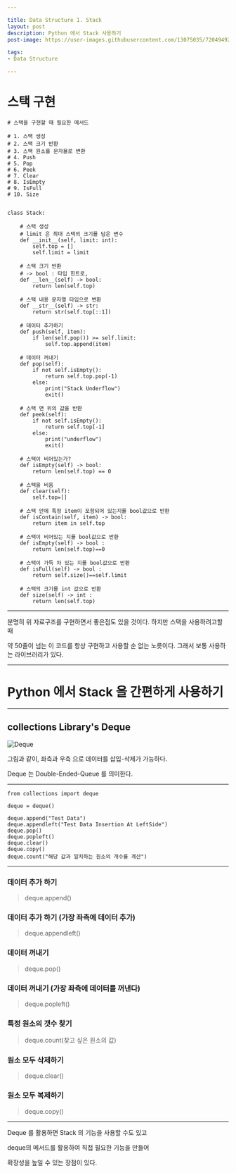 ```yaml
---

title: Data Structure 1. Stack
layout: post
description: Python 에서 Stack 사용하기
post-image: https://user-images.githubusercontent.com/13075035/72049492-62471c00-3302-11ea-961f-9aea3b5d98df.png

tags:
- Data Structure

---
```


# 스택 구현

    # 스택을 구현할 때 필요한 메서드
    
    # 1. 스택 생성
    # 2. 스택 크기 반환
    # 3. 스택 원소를 문자욜로 변환
    # 4. Push
    # 5. Pop
    # 6. Peek
    # 7. Clear
    # 8. IsEmpty
    # 9. IsFull
    # 10. Size
    
    
    class Stack:
    
        # 스택 생성
        # limit 은 최대 스택의 크기를 담은 변수
        def __init__(self, limit: int):
            self.top = []
            self.limit = limit
    
        # 스택 크기 반환
        # -> bool : 타입 힌트로,
        def __len__(self) -> bool:
            return len(self.top)
    
        # 스택 내용 문자열 타입으로 변환
        def __str__(self) -> str:
            return str(self.top[::1])
    
        # 데이터 추가하기
        def push(self, item):
            if len(self.pop()) >= self.limit:
                self.top.append(item)

        # 데이터 꺼내기
        def pop(self):
            if not self.isEmpty():
                return self.top.pop(-1)
            else:
                print("Stack Underflow")
                exit()
    
        # 스택 맨 위의 값을 반환
        def peek(self):
            if not self.isEmpty():
                return self.top[-1]
            else:
                print("underflow")
                exit()
    
        # 스택이 비어있는가?
        def isEmpty(self) -> bool:
            return len(self.top) == 0
    
        # 스택을 비움
        def clear(self):
            self.top=[]
    
        # 스택 안에 특정 item이 포함되어 있는지를 bool값으로 반환
        def isContain(self, item) -> bool:
            return item in self.top
    
        # 스택이 비어있는 지를 bool값으로 반환
        def isEmpty(self) -> bool :
            return len(self.top)==0
    
        # 스택이 가득 차 있는 지를 bool값으로 반환
        def isFull(self) -> bool :
            return self.size()==self.limit
    
        # 스택의 크기를 int 값으로 반환
        def size(self) -> int :
            return len(self.top)


---

분명히 위 자료구조를 구현하면서 좋은점도 있을 것이다. 하지만 스택을 사용하려고할 때

약 50줄이 넘는 이 코드를 항상 구현하고 사용할 순 없는 노릇이다. 그래서 보통 사용하는 라이브러리가 있다.

---

# Python 에서 Stack 을 간편하게 사용하기

---

## collections Library's Deque

![Deque](https://mblogthumb-phinf.pstatic.net/MjAxOTA0MThfMjcx/MDAxNTU1NTMxOTk3NjM1.5AEXPRQeNYX8dxSzgTCiATI-xprr8WIQY52DVXk91_gg.lgVBOfBws5gg9nYlLEuotRHLLQv-exifkTNPxdb06YUg.PNG.sooftware/anod.png?type=w800)

그림과 같이, 좌측과 우측 으로 데이터를 삽입-삭제가 가능하다.

Deque 는 Double-Ended-Queue 를 의미한다.

---

    from collections import deque
    
    deque = deque()
    
    deque.append("Test Data")
    deque.appendleft("Test Data Insertion At LeftSide")
    deque.pop()
    deque.popleft()
    deque.clear()
    deque.copy()
    deque.count("해당 값과 일치하는 원소의 개수를 계산")

---

### 데이터 추가 하기
> deque.append()

### 데이터 추가 하기 (가장 좌측에 데이터 추가)
> deque.appendleft()

### 데이터 꺼내기
> deque.pop()

### 데이터 꺼내기 (가장 좌측에 데이터를 꺼낸다)
> deque.popleft()

### 특정 원소의 갯수 찾기
> deque.count(찾고 싶은 원소의 값)

### 원소 모두 삭제하기
> deque.clear()

### 원소 모두 복제하기
> deque.copy()

---

Deque 를 활용하면 Stack 의 기능을 사용할 수도 있고

deque의 메서드를 활용하여 직접 필요한 기능을 만들어

확장성을 높일 수 있는 장점이 있다.